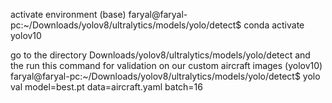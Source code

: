 activate environment 
(base) faryal@faryal-pc:~/Downloads/yolov8/ultralytics/models/yolo/detect$ conda activate yolov10

go to the directory Downloads/yolov8/ultralytics/models/yolo/detect and the run this command for validation on our custom aircraft images 
(yolov10) faryal@faryal-pc:~/Downloads/yolov8/ultralytics/models/yolo/detect$ yolo val model=best.pt data=aircraft.yaml batch=16
